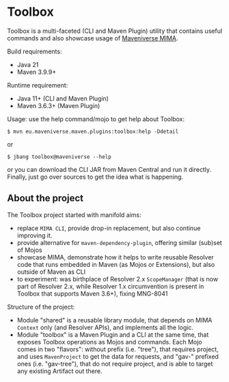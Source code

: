 # Toolbox

Toolbox is a multi-faceted (CLI and Maven Plugin) utility that contains useful commands and also showcase usage
of [Maveniverse MIMA](https://github.com/maveniverse/mima).

Build requirements:
* Java 21
* Maven 3.9.9+

Runtime requirement:
* Java 11+ (CLI and Maven Plugin)
* Maven 3.6.3+ (Maven Plugin)

Usage: use the help command/mojo to get help about Toolbox:
```
$ mvn eu.maveniverse.maven.plugins:toolbox:help -Ddetail
```
or
```
$ jbang toolbox@maveniverse --help
```
or you can download the CLI JAR from Maven Central and run it directly.
Finally, just go over sources to get the idea what is happening.

## About the project

The Toolbox project started with manifold aims:
* replace `MIMA CLI`, provide drop-in replacement, but also continue improving it.
* provide alternative for `maven-dependency-plugin`, offering similar (sub)set of Mojos
* showcase MIMA, demonstrate how it helps to write reusable Resolver code that runs embedded in Maven (as Mojos or Extensions), but also outside of Maven as CLI
* to experiment: was birthplace of Resolver 2.x `ScopeManager` (that is now part of Resolver 2.x, while Resolver 1.x circumvention is present in Toolbox that supports Maven 3.6+), fixing MNG-8041

Structure of the project:
* Module "shared" is a reusable library module, that depends on MIMA `Context` only (and Resolver APIs), and implements all the logic.
* Module "toolbox" is a Maven Plugin and a CLI at the same time, that exposes Toolbox operations as Mojos and commands. Each Mojo comes in two
"flavors": without prefix (i.e. "tree"), that requires project, and uses `MavenProject` to get the data for requests, and "gav-" 
prefixed ones (i.e. "gav-tree"), that do not require project, and is able to target any existing Artifact out there.
